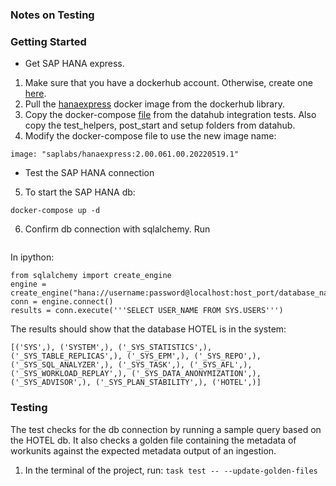 ### Notes on Testing 

### Getting Started
- Get SAP HANA express.
1. Make sure that you have a dockerhub account. Otherwise, create one [here](https://hub.docker.com/).
2. Pull the [hanaexpress](https://hub.docker.com/r/saplabs/hanaexpress) docker image from the dockerhub library. 
3. Copy the docker-compose [file](https://github.com/datahub-project/datahub/blob/master/metadata-ingestion/tests/integration/hana/docker-compose.yml) from the datahub integration tests. Also copy the test_helpers, post_start and setup folders from datahub. 
4. Modify the docker-compose file to use the new image name: 
```
image: "saplabs/hanaexpress:2.00.061.00.20220519.1"
```

- Test the SAP HANA connection
5. To start the SAP HANA db: 
  ```
  docker-compose up -d
  ```

6. Confirm db connection with sqlalchemy. Run 
```poetry run ipython
```
In ipython: 
```
from sqlalchemy import create_engine
engine = create_engine("hana://username:password@localhost:host_port/database_name")
conn = engine.connect()
results = conn.execute('''SELECT USER_NAME FROM SYS.USERS''')
```
The results should show that the database HOTEL is in the system: 

```
[('SYS',), ('SYSTEM',), ('_SYS_STATISTICS',), ('_SYS_TABLE_REPLICAS',), ('_SYS_EPM',), ('_SYS_REPO',), ('_SYS_SQL_ANALYZER',), ('_SYS_TASK',), ('_SYS_AFL',), ('_SYS_WORKLOAD_REPLAY',), ('_SYS_DATA_ANONYMIZATION',), ('_SYS_ADVISOR',), ('_SYS_PLAN_STABILITY',), ('HOTEL',)]
```



### Testing 
The test checks for the db connection by running a sample query based on the HOTEL db. 
It also checks a golden file containing the metadata of workunits against the expected metadata output of an ingestion. 

1. In the terminal of the project, run:
```task test -- --update-golden-files```


